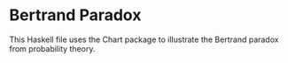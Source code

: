 # Bertrand Paradox

This Haskell file uses the Chart package to illustrate the Bertrand paradox from probability theory.
